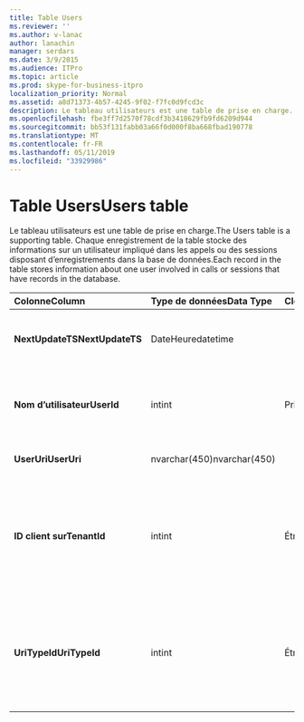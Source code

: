 ```yaml
---
title: Table Users
ms.reviewer: ''
ms.author: v-lanac
author: lanachin
manager: serdars
ms.date: 3/9/2015
ms.audience: ITPro
ms.topic: article
ms.prod: skype-for-business-itpro
localization_priority: Normal
ms.assetid: a8d71373-4b57-4245-9f02-f7fc0d9fcd3c
description: Le tableau utilisateurs est une table de prise en charge. Chaque enregistrement de la table stocke des informations sur un utilisateur impliqué dans les appels ou des sessions disposant d’enregistrements dans la base de données.
ms.openlocfilehash: fbe3ff7d2570f78cdf3b3418629fb9fd6209d944
ms.sourcegitcommit: bb53f131fabb03a66f0d000f8ba668fbad190778
ms.translationtype: MT
ms.contentlocale: fr-FR
ms.lasthandoff: 05/11/2019
ms.locfileid: "33929986"
---
```

# <a name="users-table"></a><span data-ttu-id="1b6f9-104">Table Users</span><span class="sxs-lookup"><span data-stu-id="1b6f9-104">Users table</span></span>
 
<span data-ttu-id="1b6f9-105">Le tableau utilisateurs est une table de prise en charge.</span><span class="sxs-lookup"><span data-stu-id="1b6f9-105">The Users table is a supporting table.</span></span> <span data-ttu-id="1b6f9-106">Chaque enregistrement de la table stocke des informations sur un utilisateur impliqué dans les appels ou des sessions disposant d’enregistrements dans la base de données.</span><span class="sxs-lookup"><span data-stu-id="1b6f9-106">Each record in the table stores information about one user involved in calls or sessions that have records in the database.</span></span>
  
|<span data-ttu-id="1b6f9-107">**Colonne**</span><span class="sxs-lookup"><span data-stu-id="1b6f9-107">**Column**</span></span>|<span data-ttu-id="1b6f9-108">**Type de données**</span><span class="sxs-lookup"><span data-stu-id="1b6f9-108">**Data Type**</span></span>|<span data-ttu-id="1b6f9-109">**Clé/Index**</span><span class="sxs-lookup"><span data-stu-id="1b6f9-109">**Key/Index**</span></span>|<span data-ttu-id="1b6f9-110">**Détails**</span><span class="sxs-lookup"><span data-stu-id="1b6f9-110">**Details**</span></span>|
|:-----|:-----|:-----|:-----|
|<span data-ttu-id="1b6f9-111">**NextUpdateTS**</span><span class="sxs-lookup"><span data-stu-id="1b6f9-111">**NextUpdateTS**</span></span> <br/> |<span data-ttu-id="1b6f9-112">DateHeure</span><span class="sxs-lookup"><span data-stu-id="1b6f9-112">datetime</span></span>  <br/> ||<span data-ttu-id="1b6f9-113">Horodatage pour utilisation interne.</span><span class="sxs-lookup"><span data-stu-id="1b6f9-113">Time stamp for internal use.</span></span>  <br/> |
|<span data-ttu-id="1b6f9-114">**Nom d’utilisateur**</span><span class="sxs-lookup"><span data-stu-id="1b6f9-114">**UserId**</span></span> <br/> |<span data-ttu-id="1b6f9-115">int</span><span class="sxs-lookup"><span data-stu-id="1b6f9-115">int</span></span>  <br/> |<span data-ttu-id="1b6f9-116">Principal</span><span class="sxs-lookup"><span data-stu-id="1b6f9-116">Primary</span></span>  <br/> |<span data-ttu-id="1b6f9-117">Numéro unique identifiant cet utilisateur.</span><span class="sxs-lookup"><span data-stu-id="1b6f9-117">Unique number identifying this user.</span></span>  <br/> |
|<span data-ttu-id="1b6f9-118">**UserUri**</span><span class="sxs-lookup"><span data-stu-id="1b6f9-118">**UserUri**</span></span> <br/> |<span data-ttu-id="1b6f9-119">nvarchar(450)</span><span class="sxs-lookup"><span data-stu-id="1b6f9-119">nvarchar(450)</span></span>  <br/> | <br/> |<span data-ttu-id="1b6f9-120">URI de l’utilisateur.</span><span class="sxs-lookup"><span data-stu-id="1b6f9-120">User URI.</span></span>  <br/> |
|<span data-ttu-id="1b6f9-121">**ID client sur**</span><span class="sxs-lookup"><span data-stu-id="1b6f9-121">**TenantId**</span></span> <br/> |<span data-ttu-id="1b6f9-122">int</span><span class="sxs-lookup"><span data-stu-id="1b6f9-122">int</span></span>  <br/> |<span data-ttu-id="1b6f9-123">Étrangère</span><span class="sxs-lookup"><span data-stu-id="1b6f9-123">Foreign</span></span>  <br/> |<span data-ttu-id="1b6f9-124">Cet ID de client. du utilisateur</span><span class="sxs-lookup"><span data-stu-id="1b6f9-124">This user's Tenant ID.</span></span> <span data-ttu-id="1b6f9-125">Consultez le [tableau des clients](tenants.md) pour plus d’informations.</span><span class="sxs-lookup"><span data-stu-id="1b6f9-125">See the [Tenants table](tenants.md) for more information.</span></span> <br/> |
|<span data-ttu-id="1b6f9-126">**UriTypeId**</span><span class="sxs-lookup"><span data-stu-id="1b6f9-126">**UriTypeId**</span></span> <br/> |<span data-ttu-id="1b6f9-127">int</span><span class="sxs-lookup"><span data-stu-id="1b6f9-127">int</span></span>  <br/> |<span data-ttu-id="1b6f9-128">Étrangère</span><span class="sxs-lookup"><span data-stu-id="1b6f9-128">Foreign</span></span>  <br/> |<span data-ttu-id="1b6f9-129">Type d’URI de cet utilisateur.</span><span class="sxs-lookup"><span data-stu-id="1b6f9-129">This user's URI type.</span></span> <span data-ttu-id="1b6f9-130">Consultez la [table UriTypes](uritypes.md) pour plus d’informations.</span><span class="sxs-lookup"><span data-stu-id="1b6f9-130">See the [UriTypes table](uritypes.md) for more information.</span></span> <br/> |
   

